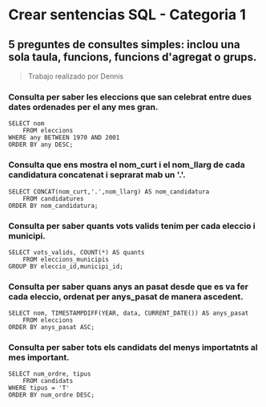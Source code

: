 # Crear sentencias SQL - Categoria 1

## 5 preguntes de consultes simples: inclou una sola taula, funcions, funcions d'agregat o grups.

> Trabajo realizado por Dennis

### Consulta per saber les eleccions que san celebrat entre dues dates ordenades per el any mes gran.
```
SELECT nom
	FROM eleccions
WHERE any BETWEEN 1970 AND 2001
ORDER BY any DESC;
```
### Consulta que ens mostra el nom_curt i el nom_llarg de cada candidatura concatenat i seprarat mab un '.'.
```
SELECT CONCAT(nom_curt,'.',nom_llarg) AS nom_candidatura
	FROM candidatures
ORDER BY nom_candidatura;
```
### Consulta per saber quants vots valids tenim per cada eleccio i municipi.
```
SELECT vots_valids, COUNT(*) AS quants
	FROM eleccions_municipis
GROUP BY eleccio_id,municipi_id;
```
### Consulta per saber quans anys an pasat desde que es va fer cada eleccio, ordenat per anys_pasat de manera ascedent.
```
SELECT nom, TIMESTAMPDIFF(YEAR, data, CURRENT_DATE()) AS anys_pasat
	FROM eleccions
ORDER BY anys_pasat ASC;
```
### Consulta per saber tots els candidats del menys importatnts al mes important.
```
SELECT num_ordre, tipus
	FROM candidats
WHERE tipus = 'T'
ORDER BY num_ordre DESC;
```

